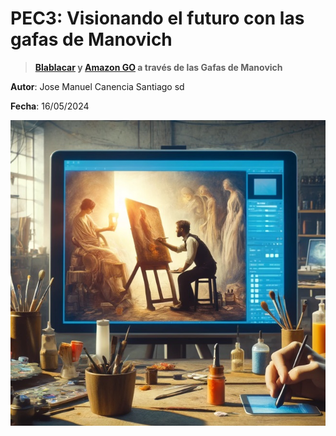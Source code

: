 # PEC3: Visionando el futuro con las gafas de Manovich


> **[Blablacar](https://www.blablacar.es/) y [Amazon GO](https://www.amazon.com/-/es/b?ie=UTF8&node=16008589011) a través de las Gafas de Manovich**

**Autor**:  Jose Manuel Canencia Santiago sd

**Fecha**:  16/05/2024

![Cultura Digital](hibridacion.jpg)

